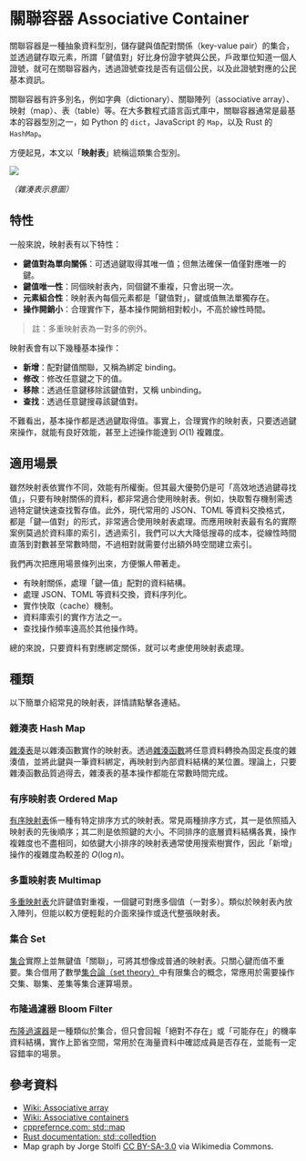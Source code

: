 # 關聯容器 Associative Container

關聯容器是一種抽象資料型別，儲存鍵與值配對關係（key-value pair）的集合，並透過鍵存取元素，所謂「鍵值對」好比身份證字號與公民，戶政單位知道一個人證號，就可在關聯容器內，透過證號查找是否有這個公民，以及此證號對應的公民基本資訊。

關聯容器有許多別名，例如字典（dictionary）、關聯陣列（associative array）、映射（map）、表（table）等。在大多數程式語言函式庫中，關聯容器通常是最基本的容器型別之一，如 Python 的 `dict`，JavaScript 的 `Map`，以及 Rust 的 `HashMap`。

方便起見，本文以「**映射表**」統稱這類集合型別。

![](https://upload.wikimedia.org/wikipedia/commons/thumb/5/5a/Hash_table_5_0_1_1_1_1_0_LL.svg/1280px-Hash_table_5_0_1_1_1_1_0_LL.svg.png)

_（雜湊表示意圖）_

## 特性

一般來說，映射表有以下特性：

- **鍵值對為單向關係**：可透過鍵取得其唯一值；但無法確保一值僅對應唯一的鍵。
- **鍵值唯一性**：同個映射表內，同個鍵不重複，只會出現一次。
- **元素組合性**：映射表內每個元素都是「鍵值對」，鍵或值無法單獨存在。
- **操作開銷小**：合理實作下，基本操作開銷相對較小，不高於線性時間。

> 註：多重映射表為一對多的例外。

映射表會有以下幾種基本操作：

- **新增**：配對鍵值關聯，又稱為綁定 binding。
- **修改**：修改任意鍵之下的值。
- **移除**：透過任意鍵移除該鍵值對，又稱 unbinding。
- **查找**：透過任意鍵搜尋該鍵值對。

不難看出，基本操作都是透過鍵取得值。事實上，合理實作的映射表，只要透過鍵來操作，就能有良好效能，甚至上述操作能達到 $O(1)$ 複雜度。

## 適用場景

雖然映射表依實作不同，效能有所權衡。但其最大優勢仍是可「高效地透過鍵尋找值」，只要有映射關係的資料，都非常適合使用映射表。例如，快取暫存機制需透過特定鍵快速查找暫存值。此外，現代常用的 JSON、TOML 等資料交換格式，都是「鍵—值對」的形式，非常適合使用映射表處理。而應用映射表最有名的實際案例莫過於資料庫的索引，透過索引，我們可以大大降低搜尋的成本，從線性時間直落到對數甚至常數時間，不過相對就需要付出額外時空間建立索引。

我們再次把應用場景條列出來，方便懶人帶著走。

- 有映射關係，處理「鍵—值」配對的資料結構。
- 處理 JSON、TOML 等資料交換，資料序列化。
- 實作快取（cache）機制。
- 資料庫索引的實作方法之一。
- 查找操作頻率遠高於其他操作時。

總的來說，只要資料有對應綁定關係，就可以考慮使用映射表處理。

## 種類

以下簡單介紹常見的映射表，詳情請點擊各連結。

### 雜湊表 Hash Map

[雜湊表](../hash_map)是以雜湊函數實作的映射表。透過[雜湊函數](../../hash)將任意資料轉換為固定長度的雜湊值，並將此鍵與一筆資料綁定，再映射到內部資料結構的某位置。理論上，只要雜湊函數品質過得去，雜湊表的基本操作都能在常數時間完成。

### 有序映射表 Ordered Map

[有序映射表](../ordered_map)係一種有特定排序方式的映射表。常見兩種排序方式，其一是依照插入映射表的先後順序；其二則是依照鍵的大小。不同排序的底層資料結構各異，操作複雜度也不盡相同，如依鍵大小排序的映射表通常使用搜索樹實作，因此「新增」操作的複雜度為較差的 $O(\log n)$。

### 多重映射表 Multimap

[多重映射表](../multimap)允許鍵值對重複，一個鍵可對應多個值（一對多）。類似於映射表內放入陣列，但能以較方便輕鬆的介面來操作或迭代整張映射表。

### 集合 Set

[集合](../set)實際上並無鍵值「關聯」，可將其想像成普通的映射表。只關心鍵而值不重要。集合借用了數學[集合論（set theory）][set-theory]中有限集合的概念，常應用於需要操作交集、聯集、差集等集合運算場景。

[set-theory]: https://en.wikipedia.org/wiki/Set_theory

### 布隆過濾器 Bloom Filter

[布隆過濾器](../bloom_filter)是一種類似於集合，但只會回報「絕對不存在」或「可能存在」的機率資料結構，實作上節省空間，常用於在海量資料中確認成員是否存在，並能有一定容錯率的場景。

## 參考資料

- [Wiki: Associative array](https://en.wikipedia.org/wiki/Associative_array)
- [Wiki: Associative containers](https://en.wikipedia.org/wiki/Associative_containers)
- [cpprefernce.com: std::map](https://en.cppreference.com/w/cpp/container/map)
- [Rust documentation: std::colledtion](https://doc.rust-lang.org/stable/std/collections/)
- Map graph by Jorge Stolfi [CC BY-SA-3.0](http://creativecommons.org/licenses/by-sa/3.0/) via Wikimedia Commons.
